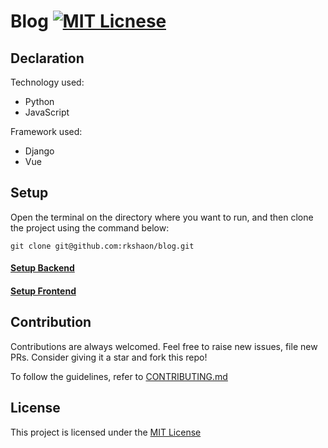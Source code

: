 # Blog [![MIT Licnese](https://img.shields.io/badge/license-MIT-blue.svg)](https://opensource.org/license/mit)

## Declaration
Technology used:
- Python
- JavaScript

Framework used:
- Django
- Vue

## Setup
Open the terminal on the directory where you want to run, and then clone the project using the command below:

```
git clone git@github.com:rkshaon/blog.git
```

#### [Setup Backend](./backend/README.md)
#### [Setup Frontend](./frontend/README.md)

## Contribution
Contributions are always welcomed. Feel free to raise new issues, file new PRs. Consider giving it a star and fork this repo!

To follow the guidelines, refer to [CONTRIBUTING.md](./CONTRIBUTING.md)

## License
This project is licensed under the [MIT License](./LICENSE)